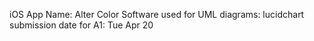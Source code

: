 iOS App Name: Alter Color
Software used for UML diagrams: lucidchart
submission date for A1: Tue Apr 20
